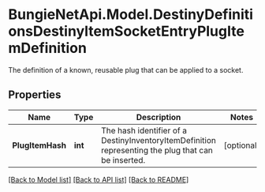 # BungieNetApi.Model.DestinyDefinitionsDestinyItemSocketEntryPlugItemDefinition
The definition of a known, reusable plug that can be applied to a socket.
## Properties

Name | Type | Description | Notes
------------ | ------------- | ------------- | -------------
**PlugItemHash** | **int** | The hash identifier of a DestinyInventoryItemDefinition representing the plug that can be inserted. | [optional] 

[[Back to Model list]](../README.md#documentation-for-models) [[Back to API list]](../README.md#documentation-for-api-endpoints) [[Back to README]](../README.md)

